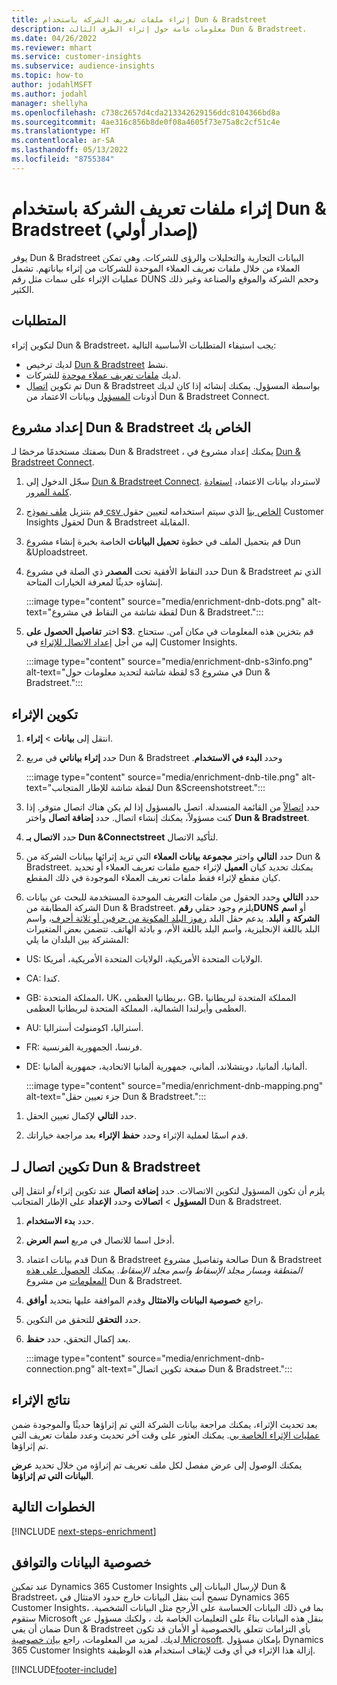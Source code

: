 ```yaml
---
title: إثراء ملفات تعريف الشركة باستخدام Dun & Bradstreet
description: معلومات عامة حول إثراء الطرف الثالث Dun & Bradstreet.
ms.date: 04/26/2022
ms.reviewer: mhart
ms.service: customer-insights
ms.subservice: audience-insights
ms.topic: how-to
author: jodahlMSFT
ms.author: jodahl
manager: shellyha
ms.openlocfilehash: c738c2657d4cda213342629156ddc8104366bd8a
ms.sourcegitcommit: 4ae316c856b8de0f08a4605f73e75a8c2cf51c4e
ms.translationtype: HT
ms.contentlocale: ar-SA
ms.lasthandoff: 05/13/2022
ms.locfileid: "8755384"
---
```

# <a name="enrichment-of-company-profiles-with-dun--bradstreet-preview"></a>إثراء ملفات تعريف الشركة باستخدام Dun & Bradstreet (إصدار أولي)

يوفر Dun & Bradstreet البيانات التجارية والتحليلات والرؤى للشركات. وهي تمكن العملاء من خلال ملفات تعريف العملاء الموحدة للشركات من إثراء بياناتهم. تشمل عمليات الإثراء على سمات مثل رقم DUNS وحجم الشركة والموقع والصناعة وغير ذلك الكثير.

## <a name="prerequisites"></a>المتطلبات

لتكوين إثراء Dun & Bradstreet، يجب استيفاء المتطلبات الأساسية التالية:

- لديك ترخيص [Dun & Bradstreet](https://www.dnb.com/marketing/media/give-your-data-a-boost.html?source=microsoft_audience_insights) نشط.
- لديك [ملفات تعريف عملاء موحدة](customer-profiles.md) للشركات.
- تم تكوين [اتصال](connections.md) Dun & Bradstreet بواسطة المسؤول. يمكنك إنشائه إذا كان لديك أذونات [المسؤول](permissions.md#admin) وبيانات الاعتماد من Dun & Bradstreet Connect.

## <a name="setting-up-your-dun--bradstreet-project"></a>إعداد مشروع Dun & Bradstreet الخاص بك

بصفتك مستخدمًا مرخصًا لـ Dun & Bradstreet ، يمكنك إعداد مشروع في [Dun & Bradstreet Connect](https://connect.dnb.com?lead_source=microsoft_audienceinsights).


1. سجّل الدخول إلى [Dun & Bradstreet Connect](https://connect.dnb.com?lead_source=microsoft_audienceinsights). لاسترداد بيانات الاعتماد، [استعادة كلمة المرور](https://sso.dnb.com/signin/forgot-password?lead_source=microsoft_audienceinsights).

1. قم بتنزيل [ملف نموذج csv الخاص بنا](https://c360devenrichment.blob.core.windows.net/mapping/DnBCIdatamapping.csv) الذي سيتم استخدامه لتعيين حقول Customer Insights لحقول Dun & Bradstreet المقابلة.

1. قم بتحميل الملف في خطوة **تحميل البيانات** الخاصة بخبرة إنشاء مشروع Dun &Uploadstreet.

1. حدد النقاط الأفقية تحت **المصدر** ذي الصلة في مشروع Dun & Bradstreet الذي تم إنشاؤه حديثًا لمعرفة الخيارات المتاحة.

   :::image type="content" source="media/enrichment-dnb-dots.png" alt-text="لقطة شاشة من النقاط في مشروع Dun & Bradstreet.":::

1. اختر **تفاصيل الحصول على S3**. قم بتخزين هذه المعلومات في مكان آمن. ستحتاج إليه من أجل [إعداد الاتصال للإثراء](#configure-a-connection-for-dun--bradstreet) في Customer Insights.

   :::image type="content" source="media/enrichment-dnb-s3info.png" alt-text="لقطة شاشة لتحديد معلومات حول s3 في مشروع Dun & Bradstreet.":::

## <a name="configure-the-enrichment"></a>تكوين الإثراء

1. انتقل إلى **بيانات** > **إثراء**.

1. حدد **إثراء بياناتي** في مربع Dun & Bradstreet وحدد **‬‏‫‏‫البدء في الاستخدام**.

   :::image type="content" source="media/enrichment-dnb-tile.png" alt-text="لقطة شاشة للإطار المتجانب Dun &Screenshotstreet.":::

1. حدد [اتصالاً](connections.md) من القائمة المنسدلة. اتصل بالمسؤول إذا لم يكن هناك اتصال متوفر. إذا كنت مسؤولاً، يمكنك إنشاء اتصال. حدد **إضافة اتصال** واختر **Dun & Bradstreet**.

1. حدد **الاتصال بـ Dun &Connectstreet** لتأكيد الاتصال.

1. حدد **التالي** واختر **مجموعة بيانات العملاء** التي تريد إثرائها ببيانات الشركة من Dun & Bradstreet. يمكنك تحديد كيان **العميل** لإثراء جميع ملفات تعريف العملاء أو تحديد كيان مقطع لإثراء فقط ملفات تعريف العملاء الموجودة في ذلك المقطع.

1. حدد **التالي** وحدد الحقول من ملفات التعريف الموحدة المستخدمة للبحث عن بيانات الشركة المطابقة من Dun & Bradstreet. يلزم وجود حقلي **رقمDUNS** أو **اسم الشركة** و **البلد**. يدعم حقل البلد [رموز البلد المكونة من حرفين أو ثلاثة أحرف](https://www.iso.org/iso-3166-country-codes.html)، واسم البلد باللغة الإنجليزية، واسم البلد باللغة الأم، و بادئة الهاتف. تتضمن بعض المتغيرات المشتركة بين البلدان ما يلي:

- US: الولايات المتحدة الأمريكية، الولايات المتحدة الأمريكية، أمريكا.
- CA: كندا.
- GB: المملكة المتحدة، UK، بريطانيا العظمى، GB، المملكة المتحدة لبريطانيا العظمى وأيرلندا الشمالية، المملكة المتحدة لبريطانيا العظمى.
- AU: أستراليا، اكومنولث أستراليا.
- FR: فرنسا، الجمهورية الفرنسية.
- DE: ألمانيا، ألمانيا، دويتشلاند، ألماني، جمهورية ألمانيا الاتحادية، جمهورية ألمانيا.

   :::image type="content" source="media/enrichment-dnb-mapping.png" alt-text="جزء تعيين حقل Dun & Bradstreet.":::

1. حدد **التالي** لإكمال تعيين الحقل.

1. قدم اسمًا لعملية الإثراء وحدد **حفظ الإثراء** بعد مراجعة خياراتك.

## <a name="configure-a-connection-for-dun--bradstreet"></a>تكوين اتصال لـ Dun & Bradstreet

يلزم أن تكون المسؤول لتكوين الاتصالات. حدد **إضافة اتصال** عند تكوين إثراء *أو* انتقل إلى **المسؤول** > **اتصالات** وحدد **الإعداد** على الإطار المتجانب Dun & Bradstreet.

1. حدد **بدء الاستخدام‬**.

1. أدخل اسما للاتصال في مربع **اسم العرض**.

1. قدم بيانات اعتماد Dun & Bradstreet صالحة وتفاصيل مشروع Dun & Bradstreet *المنطقة ومسار مجلد الإسقاط واسم مجلد الإسقاط*. يمكنك [الحصول على هذه المعلومات](#setting-up-your-dun--bradstreet-project) من مشروع Dun & Bradstreet.

1. راجع **خصوصية البيانات والامتثال** وقدم الموافقة عليها بتحديد **أوافق**.

1. حدد **التحقق** للتحقق من التكوين.

1. بعد إكمال التحقق، حدد **حفظ**.

   :::image type="content" source="media/enrichment-dnb-connection.png" alt-text="صفحة تكوين اتصال Dun & Bradstreet.":::

## <a name="enrichment-results"></a>نتائج الإثراء

بعد تحديث الإثراء، يمكنك مراجعة بيانات الشركة التي تم إثراؤها حديثًا والموجودة ضمن [عمليات الإثراء الخاصة بي‬](enrichment-hub.md). يمكنك العثور على وقت آخر تحديث وعدد ملفات تعريف التي تم إثراؤها.

يمكنك الوصول إلى عرض مفصل لكل ملف تعريف تم إثراؤه من خلال تحديد **عرض البيانات التي تم إثراؤها**.

## <a name="next-steps"></a>الخطوات التالية

[!INCLUDE [next-steps-enrichment](includes/next-steps-enrichment.md)]

## <a name="data-privacy-and-compliance"></a>خصوصية البيانات والتوافق

عند تمكين Dynamics 365 Customer Insights لإرسال البيانات إلى Dun & Bradstreet، تسمح أنت بنقل البيانات خارج حدود الامتثال في Dynamics 365 Customer Insights، بما في ذلك البيانات الحساسة على الأرجح مثل البيانات الشخصية. ستقوم Microsoft بنقل هذه البيانات بناءً على التعليمات الخاصة بك ، ولكنك مسؤول عن ضمان أن يفي Dun & Bradstreet بأي التزامات تتعلق بالخصوصية أو الأمان قد تكون لديك. لمزيد من المعلومات، راجع [بيان خصوصية Microsoft](https://go.microsoft.com/fwlink/?linkid=396732).
بإمكان مسؤول Dynamics 365 Customer Insights إزالة هذا الإثراء في أي وقت لإيقاف استخدام هذه الوظيفة.

[!INCLUDE[footer-include](includes/footer-banner.md)]
